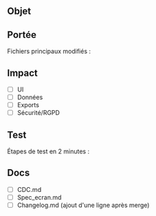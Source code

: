 ## Objet
<!-- feat/fix + résumé clair -->

## Portée
Fichiers principaux modifiés :

## Impact
- [ ] UI
- [ ] Données
- [ ] Exports
- [ ] Sécurité/RGPD

## Test
Étapes de test en 2 minutes :

## Docs
- [ ] CDC.md
- [ ] Spec_ecran.md
- [ ] Changelog.md (ajout d'une ligne après merge)
